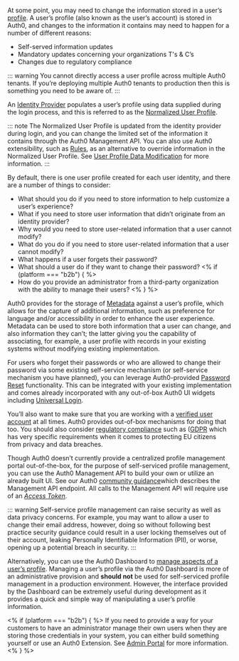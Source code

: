 At some point, you may need to change the information stored in a user’s [profile](/users/concepts/overview-user-profile). A user’s profile (also known as the user’s account) is stored in Auth0, and changes to the information it contains may need to happen for a number of different reasons: 

* Self-served information updates
* Mandatory updates concerning your organizations T's & C’s
* Changes due to regulatory compliance

::: warning
You cannot directly access a user profile across multiple Auth0 tenants. If you’re deploying multiple Auth0 tenants to production then this is something you need to be aware of.
:::

An [Identity Provider](/identityproviders) populates a user’s profile using data supplied during the login process, and this is referred to as the [Normalized User Profile](/users/normalized/auth0). 

::: note
The Normalized User Profile is updated from the identity provider during login, and you can change the limited set of the information it contains through the Auth0 Management API. You can also use Auth0 extensibility, such as [Rules](/rules), as an alternative to override information in the Normalized User Profile. See [User Profile Data Modification](/users/concepts/overview-user-profile#user-profile-data-modification) for more information.
:::

By default, there is one user profile created for each user identity, and there are a number of things to consider:

* What should you do if you need to store information to help customize a user’s experience?
* What if you need to store user information that didn’t originate from an identity provider?
* Why would you need to store user-related information that a user cannot modify?
* What do you do if you need to store user-related information that a user cannot modify?
* What happens if a user forgets their password?
* What should a user do if they want to change their password?
<% if (platform === "b2b") { %>
* How do you provide an administrator from a third-party organization with the ability to manage their users?
<%  } %>

Auth0 provides for the storage of [Metadata](#metadata) against a user’s profile, which allows for the capture of additional information, such as preference for language and/or accessibility in order to enhance the user experience. Metadata can be used to store both information that a user can change, and also information they can’t; the latter giving you the capability of associating, for example, a user profile with records in your existing systems without modifying existing implementation. 

For users who forget their passwords or who are allowed to change their password via some existing self-service mechanism (or self-service mechanism you have planned), you can leverage Auth0-provided [Password Reset](#password-reset) functionality. This can be integrated with your existing implementation and comes already incorporated with any out-of-box Auth0 UI widgets including [Universal Login](/universal-login).  

You’ll also want to make sure that you are working with a [verified user account](#account-verification) at all times. Auth0 provides out-of-box mechanisms for doing that too. You should also consider [regulatory compliance](/compliance) such as ([GDPR](https://eugdpr.org/) which has very specific requirements when it comes to protecting EU citizens from privacy and data breaches.  

Though Auth0 doesn’t currently provide a centralized profile management portal out-of-the-box, for the purpose of self-serviced profile management, you can use the Auth0 Management API to build your own or utilize an already built UI. See our Auth0 [community guidance](https://community.auth0.com/t/how-to-allow-the-end-user-to-update-their-own-profile-information/6228)which describes the Management API endpoint. All calls to the Management API will require use of an <dfn data-key="Access Token">[Access Token](/tokens/access-tokens)</dfn>.

::: warning
Self-service profile management can raise security as well as data privacy concerns. For example, you may want to allow a user to change their email address, however, doing so without following best practice security guidance could result in a user locking themselves out of their account, leaking Personally Identifiable Information (PII), or worse, opening up a potential breach in security.
:::

Alternatively, you can use the Auth0 Dashboard to [manage aspects of a user’s profile](users/guides/manage-users-using-the-dashboard). Managing a user’s profile via the Auth0 Dashboard is more of an administrative provision and **should not** be used for self-serviced profile management in a production environment. However, the interface provided by the Dashboard can be extremely useful during development as it provides a quick and simple way of manipulating a user’s profile information.

<% if (platform === "b2b") { %>
If you need to provide a way for your customers to have an administrator manage their own users when they are storing those credentials in your system, you can either build something yourself or use an Auth0 Extension. See [Admin Portal](#admin-portal) for more information. 
<%  } %>
